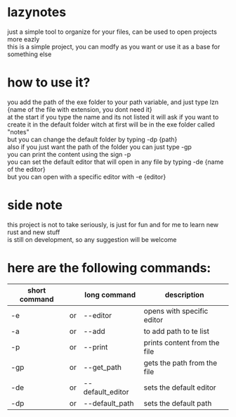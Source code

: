 # lazynotes

just a simple tool to organize for your files, can be used to open projects more eazly <br />
this is a simple project, you can modfy as you want or use it as a base for something else <br />

# how to use it?
you add the path of the exe folder to your path variable, and just type lzn {name of the file with extension, you dont need it}<br />
at the start if you type the name and its not listed it will ask if you want to create it in the default folder witch at first will be in the exe folder called "notes"<br />
but you can change the default folder by typing -dp {path}<br />
also if you just want the path of the folder you can just type -gp <br />
you can print the content using the sign -p <br />
you can set the default editor that will open in any file by typing -de {name of the editor}<br />
but you can open with a specific editor with -e {editor} <br />

# side note
this project is not to take seriously, is just for fun and for me to learn new rust and new stuff <br />
is still on development, so any suggestion will be welcome<br />

# here are the following commands:
| short command |     |   long command   |         description           |
|     ---       | --- |      ---         |           ---                 |
|     -e        | or  | --editor         |  opens with specific editor   |
|     -a        | or  | --add            |  to add path to te list       |
|     -p        | or  | --print          |  prints content from the file |
|     -gp       | or  | --get_path       |  gets the path from the file  |
|     -de       | or  | --default_editor |  sets the default editor      |
|     -dp       | or  | --default_path   |  sets the default path        |
